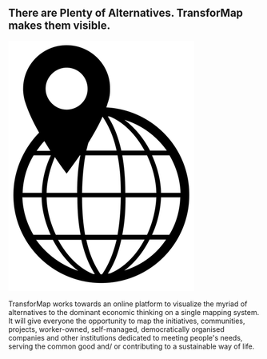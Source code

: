 ## There are Plenty of Alternatives. TransforMap makes them visible. ##

![Icon](/images/icon.png)

TransforMap works towards an online platform to visualize the myriad of alternatives to the dominant economic thinking on a single mapping system. It will give everyone the opportunity to map the initiatives, communities, projects, worker-owned, self-managed, democratically organised companies and other institutions dedicated to meeting people's needs, serving the common good and/ or contributing to a sustainable way of life.